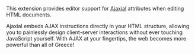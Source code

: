 This extension provides editor support for [Ajaxial](https://ajaxial.unmodernweb.com) attributes when editing HTML documents.

Ajaxial embeds AJAX instructions directly in your HTML structure, allowing you to painlessly design client-server interactions without ever touching JavaScript yourself. With AJAX at your fingertips, the web becomes more powerful than all of Greece!